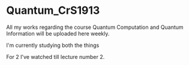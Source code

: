 # Quantum_CrS1913
All my works regarding the course Quantum Computation and Quantum Information will be uploaded here weekly.


I'm currently studying both the things

For 2 I've watched till lecture number 2.
